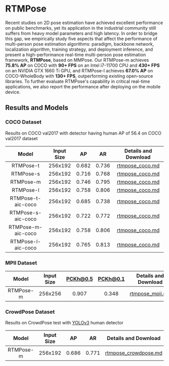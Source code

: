 # RTMPose

Recent studies on 2D pose estimation have achieved excellent performance on public benchmarks, yet its application in the industrial community still suffers from heavy model parameters and high latency.
In order to bridge this gap, we empirically study five aspects that affect the performance of multi-person pose estimation algorithms: paradigm, backbone network, localization algorithm, training strategy, and deployment inference, and present a high-performance real-time multi-person pose estimation framework, **RTMPose**, based on MMPose.
Our RTMPose-m achieves **75.8% AP** on COCO with **90+ FPS** on an Intel i7-11700 CPU and **430+ FPS** on an NVIDIA GTX 1660 Ti GPU, and RTMPose-l achieves **67.0% AP** on COCO-WholeBody with **130+ FPS**, outperforming existing open-source libraries.
To further evaluate RTMPose's capability in critical real-time applications, we also report the performance after deploying on the mobile device.

## Results and Models

### COCO Dataset

Results on COCO val2017 with detector having human AP of 56.4 on COCO val2017 dataset

|       Model        | Input Size |  AP   |  AR   |           Details and Download            |
| :----------------: | :--------: | :---: | :---: | :---------------------------------------: |
|     RTMPose-t      |  256x192   | 0.682 | 0.736 | [rtmpose_coco.md](./coco/rtmpose_coco.md) |
|     RTMPose-s      |  256x192   | 0.716 | 0.768 | [rtmpose_coco.md](./coco/rtmpose_coco.md) |
|     RTMPose-m      |  256x192   | 0.746 | 0.795 | [rtmpose_coco.md](./coco/rtmpose_coco.md) |
|     RTMPose-l      |  256x192   | 0.758 | 0.806 | [rtmpose_coco.md](./coco/rtmpose_coco.md) |
| RTMPose-t-aic-coco |  256x192   | 0.685 | 0.738 | [rtmpose_coco.md](./coco/rtmpose_coco.md) |
| RTMPose-s-aic-coco |  256x192   | 0.722 | 0.772 | [rtmpose_coco.md](./coco/rtmpose_coco.md) |
| RTMPose-m-aic-coco |  256x192   | 0.758 | 0.806 | [rtmpose_coco.md](./coco/rtmpose_coco.md) |
| RTMPose-l-aic-coco |  256x192   | 0.765 | 0.813 | [rtmpose_coco.md](./coco/rtmpose_coco.md) |

### MPII Dataset

|   Model   | Input Size | PCKh@0.5 | PCKh@0.1 |           Details and Download            |
| :-------: | :--------: | :------: | :------: | :---------------------------------------: |
| RTMPose-m |  256x256   |  0.907   |  0.348   | [rtmpose_mpii.md](./mpii/rtmpose_mpii.md) |

### CrowdPose Dataset

Results on CrowdPose test with [YOLOv3](https://github.com/eriklindernoren/PyTorch-YOLOv3) human detector

|   Model   | Input Size |  AP   |  AR   |                  Details and Download                   |
| :-------: | :--------: | :---: | :---: | :-----------------------------------------------------: |
| RTMPose-m |  256x192   | 0.686 | 0.771 | [rtmpose_crowdpose.md](./crowdpose/rtmpose_crowpose.md) |
